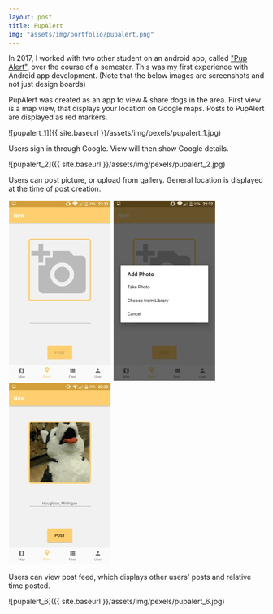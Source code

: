 ```yaml
---
layout: post
title: PupAlert 
img: "assets/img/portfolio/pupalert.png"
---
```


In 2017, I worked with two other student on an android app, called ["Pup Alert"](https://github.com/TeamMimosa/PupAlert-android), over the course of a semester. 
This was my first experience with Android app development. (Note that the below images are screenshots and not just design boards)

PupAlert was created as an app to view & share dogs in the area. First view is a map view, that displays your location on Google maps. Posts to PupAlert are displayed as red markers. 

![pupalert_1]({{ site.baseurl }}/assets/img/pexels/pupalert_1.jpg)

Users sign in through Google. View will then show Google details.

![pupalert_2]({{ site.baseurl }}/assets/img/pexels/pupalert_2.jpg)

Users can post picture, or upload from gallery. General location is displayed at the time of post creation.

<div id='masonry' class="grid">
<div class="grid-sizer"></div>
<div class="gutter-sizer"></div>
  <img src="/assets/img/pexels/pupalert_3.jpg" alt="" class="grid-item" style="padding: 1px;">
  <img src="/assets/img/pexels/pupalert_4.jpg" alt="" class="grid-item" style="padding: 1px;">
  <img src="/assets/img/pexels/pupalert_5.jpg" alt="" class="grid-item" style="padding: 1px;">
</div> 

Users can view post feed, which displays other users' posts and relative time posted. 

![pupalert_6]({{ site.baseurl }}/assets/img/pexels/pupalert_6.jpg)



